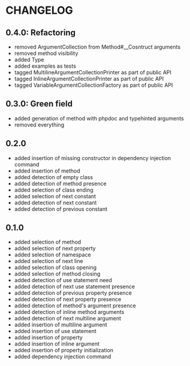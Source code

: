 # CHANGELOG

## 0.4.0: Refactoring

* removed ArgumentCollection from Method#__Cosntruct arguments
* removed method visibility
* added Type
* added examples as tests
* tagged MultilineArgumentCollectionPrinter as part of public API
* tagged InlineArgumentCollectionPrinter as part of public API
* tagged VariableArgumentCollectionFactory as part of public API

## 0.3.0: Green field

* added generation of method with phpdoc and typehinted arguments
* removed everything

## 0.2.0

* added insertion of missing constructor in dependency injection command
* added insertion of method
* added detection of empty class
* added detection of method presence
* added selection of class ending
* added selection of next constant
* added detection of next constant
* added detection of previous constant

## 0.1.0

* added selection of method
* added selection of next property
* added selection of namespace
* added selection of next line
* added selection of class opening
* added selection of method closing
* added detection of use statement need
* added detection of next use statement presence
* added detection of previous property presence
* added detection of next property presence
* added detection of method's argument presence
* added detection of inline method arguments
* added detection of next multiline argument
* added insertion of multiline argument
* added insertion of use statement
* added insertion of property
* added insertion of inline argument
* added insertion of property initialization
* added dependency injection command
